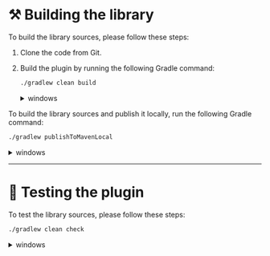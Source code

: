 # ⚒️ Building the library

To build the library sources, please follow these steps:

1. Clone the code from Git.
2. Build the plugin by running the following Gradle command:
    ```bash
    ./gradlew clean build
    ```
   <details>
   <summary>windows</summary>
   
    ```bash
    ./gradlew.bat clean build
    ```
   </details>

To build the library sources and publish it locally, run the following Gradle command:
```bash
./gradlew publishToMavenLocal
```
<details>
<summary>windows</summary>
   
```bash
./gradlew.bat publishToMavenLocal
```
</details>

---

# 🧪 Testing the plugin

To test the library sources, please follow these steps:
```bash
./gradlew clean check
```
<details>
<summary>windows</summary>

```bash
./gradlew.bat clean check
```
</details>